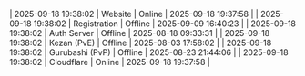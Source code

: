 | 2025-09-18 19:38:02 | Website | Online | 2025-09-18 19:37:58 |
| 2025-09-18 19:38:02 | Registration | Offline | 2025-09-09 16:40:23 |
| 2025-09-18 19:38:02 | Auth Server | Offline | 2025-08-18 09:33:31 |
| 2025-09-18 19:38:02 | Kezan (PvE) | Offline | 2025-08-03 17:58:02 |
| 2025-09-18 19:38:02 | Gurubashi (PvP) | Offline | 2025-08-23 21:44:06 |
| 2025-09-18 19:38:02 | Cloudflare | Online | 2025-09-18 19:37:58 |
